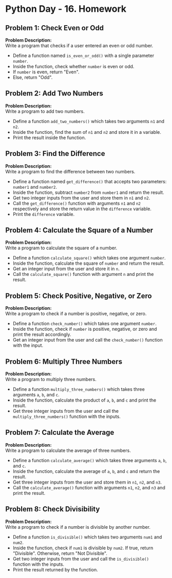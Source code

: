 # Python Day - 16. Homework
## Problem 1: Check Even or Odd
**Problem Description:**  
Write a program that checks if a user entered an even or odd number.

- Define a function named `is_even_or_odd()` with a single parameter `number`.
- Inside the function, check whether `number` is even or odd.
- If `number` is even, return "Even".
- Else, return "Odd".

## Problem 2: Add Two Numbers
**Problem Description:**  
Write a program to add two numbers.

- Define a function `add_two_numbers()` which takes two arguments `n1` and `n2`.
- Inside the function, find the sum of `n1` and `n2` and store it in a variable.
- Print the result inside the function.

## Problem 3: Find the Difference
**Problem Description:**  
Write a program to find the difference between two numbers.

- Define a function named `get_difference()` that accepts two parameters: `number1` and `number2`.
- Inside the function, subtract `number2` from `number1` and return the result.
- Get two integer inputs from the user and store them in `n1` and `n2`.
- Call the `get_difference()` function with arguments `n1` and `n2` respectively and store the return value in the `difference` variable.
- Print the `difference` variable.

## Problem 4: Calculate the Square of a Number
**Problem Description:**  
Write a program to calculate the square of a number.

- Define a function `calculate_square()` which takes one argument `number`.
- Inside the function, calculate the square of `number` and return the result.
- Get an integer input from the user and store it in `n`.
- Call the `calculate_square()` function with argument `n` and print the result.

## Problem 5: Check Positive, Negative, or Zero
**Problem Description:**  
Write a program to check if a number is positive, negative, or zero.

- Define a function `check_number()` which takes one argument `number`.
- Inside the function, check if `number` is positive, negative, or zero and print the result accordingly.
- Get an integer input from the user and call the `check_number()` function with the input.

## Problem 6: Multiply Three Numbers
**Problem Description:**  
Write a program to multiply three numbers.

- Define a function `multiply_three_numbers()` which takes three arguments `a`, `b`, and `c`.
- Inside the function, calculate the product of `a`, `b`, and `c` and print the result.
- Get three integer inputs from the user and call the `multiply_three_numbers()` function with the inputs.

## Problem 7: Calculate the Average
**Problem Description:**  
Write a program to calculate the average of three numbers.

- Define a function `calculate_average()` which takes three arguments `a`, `b`, and `c`.
- Inside the function, calculate the average of `a`, `b`, and `c` and return the result.
- Get three integer inputs from the user and store them in `n1`, `n2`, and `n3`.
- Call the `calculate_average()` function with arguments `n1`, `n2`, and `n3` and print the result.

## Problem 8: Check Divisibility
**Problem Description:**  
Write a program to check if a number is divisible by another number.

- Define a function `is_divisible()` which takes two arguments `num1` and `num2`.
- Inside the function, check if `num1` is divisible by `num2`. If true, return "Divisible". Otherwise, return "Not Divisible".
- Get two integer inputs from the user and call the `is_divisible()` function with the inputs.
- Print the result returned by the function.
